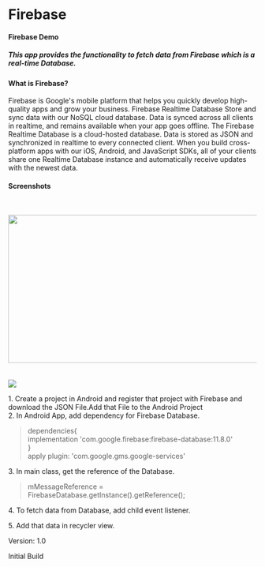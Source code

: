 # Firebase
<h4>Firebase Demo</h4>
<h5>This app provides the functionality to fetch data from Firebase which  is a real-time Database.</h5>

<h4>What is Firebase?</h4>
Firebase is Google's mobile platform that helps you quickly develop high-quality apps and grow your business. 
Firebase Realtime Database
Store and sync data with our NoSQL cloud database. Data is synced across all clients in realtime, and remains available when your app goes offline.
The Firebase Realtime Database is a cloud-hosted database. Data is stored as JSON and synchronized in realtime to every connected client. When you build cross-platform apps with our iOS, Android, and JavaScript SDKs, all of your clients share one Realtime Database instance and automatically receive updates with the newest data.


	
<h4>Screenshots</h4><br>
<p>
<img src="https://user-images.githubusercontent.com/38749215/63515232-f6f1de80-c507-11e9-8ab4-239ac2e4ad6f.PNG" height="300px" width="600px">
<br><br><br><img src="https://user-images.githubusercontent.com/38749215/63517907-8483fd00-c50d-11e9-9ad3-fc05be6fa1ad.PNG"></p>
<p>
1. Create a project in Android and register that project with Firebase and download the  JSON File.Add that File to the Android Project<br>
2. In Android App, add dependency for Firebase Database.<br>
<blockquote>
	dependencies{<br> 
	implementation 'com.google.firebase:firebase-database:11.8.0'<br>
	}<br>
	apply plugin: 'com.google.gms.google-services'
	</blockquote>
	
<p>3. In main class, get the reference of the Database.</p>
<blockquote>
	  mMessageReference = FirebaseDatabase.getInstance().getReference();
	</blockquote>
<p>4. To fetch data from Database, add child event listener.</p>

<p>5. Add that data in recycler view.</p>


<p>
Version: 1.0</p>
Initial Build

